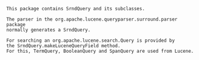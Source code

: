 ﻿<!--
 Licensed to the Apache Software Foundation (ASF) under one or more
 contributor license agreements.  See the NOTICE file distributed with
 this work for additional information regarding copyright ownership.
 The ASF licenses this file to You under the Apache License, Version 2.0
 (the "License"); you may not use this file except in compliance with
 the License.  You may obtain a copy of the License at

     http://www.apache.org/licenses/LICENSE-2.0

 Unless required by applicable law or agreed to in writing, software
 distributed under the License is distributed on an "AS IS" BASIS,
 WITHOUT WARRANTIES OR CONDITIONS OF ANY KIND, either express or implied.
 See the License for the specific language governing permissions and
 limitations under the License.
-->

    This package contains SrndQuery and its subclasses.

    The parser in the org.apache.lucene.queryparser.surround.parser package
    normally generates a SrndQuery.

    For searching an org.apache.lucene.search.Query is provided by
    the SrndQuery.makeLuceneQueryField method.
    For this, TermQuery, BooleanQuery and SpanQuery are used from Lucene.